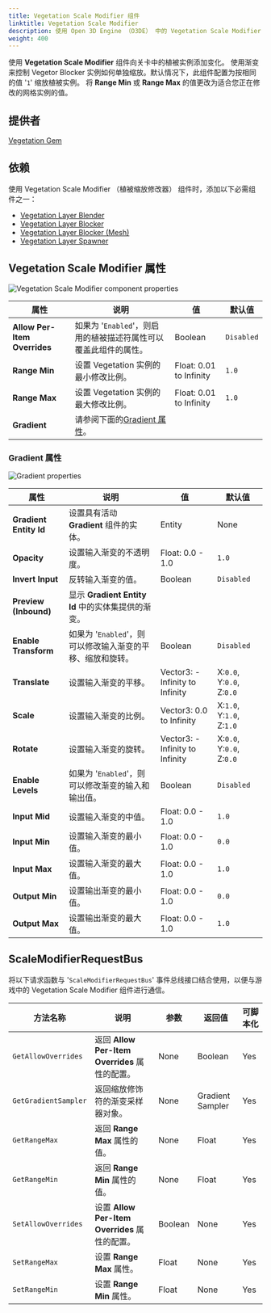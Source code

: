 ```yaml
---
title: Vegetation Scale Modifier 组件
linktitle: Vegetation Scale Modifier
description: 使用 Open 3D Engine （O3DE） 中的 Vegetation Scale Modifier 组件向植被实例添加变化。
weight: 400
---
```


使用 **Vegetation Scale Modifier** 组件向关卡中的植被实例添加变化。 使用渐变来控制 Vegetor Blocker 实例如何单独缩放。默认情况下，此组件配置为按相同的值 '`1`' 缩放植被实例。 将 **Range Min** 或 **Range Max** 的值更改为适合您正在修改的网格实例的值。

## 提供者

[Vegetation Gem](/docs/user-guide/gems/reference/environment/vegetation/)

## 依赖

使用 Vegetation Scale Modifier （植被缩放修改器） 组件时，添加以下必需组件之一：
- [Vegetation Layer Blender](./../vegetation/vegetation-layer-blender)
- [Vegetation Layer Blocker](./../vegetation/vegetation-layer-blocker)
- [Vegetation Layer Blocker (Mesh)](./../vegetation/vegetation-layer-blocker-mesh)
- [Vegetation Layer Spawner](./../vegetation/layer-spawner)

## Vegetation Scale Modifier 属性

![Vegetation Scale Modifier component properties](/images/user-guide/components/reference/vegetation-modifiers/vegetation-scale-modifier-component.png)

| 属性 | 说明 | 值 | 默认值 |
|-|-|-|-|
| **Allow Per-Item Overrides** | 如果为 '`Enabled`'，则启用的植被描述符属性可以覆盖此组件的属性。 | Boolean | `Disabled` |
| **Range Min** | 设置 Vegetation 实例的最小修改比例。 | Float: 0.01 to Infinity | `1.0` |
| **Range Max** | 设置 Vegetation 实例的最大修改比例。 | Float: 0.01 to Infinity | `1.0` |
| **Gradient** | 请参阅下面的[Gradient 属性](#gradient-properties)。 |  |  |

### Gradient 属性

![Gradient properties](/images/user-guide/components/reference/vegetation-modifiers/gradient-properties.png)

| 属性 | 说明 | 值 | 默认值 |
|-|-|-|-|
| **Gradient Entity Id** | 设置具有活动 **Gradient** 组件的实体。 | Entity | None |
| **Opacity** | 设置输入渐变的不透明度。 | Float: 0.0 - 1.0 | `1.0` |
| **Invert Input** | 反转输入渐变的值。 | Boolean | `Disabled` |
| **Preview (Inbound)** | 显示 **Gradient Entity Id** 中的实体集提供的渐变。 |  |  |
| **Enable Transform** | 如果为 '`Enabled`'，则可以修改输入渐变的平移、缩放和旋转。 | Boolean | `Disabled` |
| **Translate** | 设置输入渐变的平移。 | Vector3: -Infinity to Infinity | X:`0.0`, Y:`0.0`, Z:`0.0` |
| **Scale** | 设置输入渐变的比例。 | Vector3: 0.0 to Infinity | X:`1.0`, Y:`1.0`, Z:`1.0` |
| **Rotate** | 设置输入渐变的旋转。 | Vector3: -Infinity to Infinity | X:`0.0`, Y:`0.0`, Z:`0.0` |
| **Enable Levels** | 如果为 '`Enabled`'，则可以修改渐变的输入和输出值。 | Boolean | `Disabled` |
| **Input Mid** | 设置输入渐变的中值。 | Float: 0.0 - 1.0 | `1.0` |
| **Input Min** | 设置输入渐变的最小值。 | Float: 0.0 - 1.0 | `0.0` |
| **Input Max** | 设置输入渐变的最大值。 | Float: 0.0 - 1.0 | `1.0` |
| **Output Min** | 设置输出渐变的最小值。 | Float: 0.0 - 1.0 | `0.0` |
| **Output Max** | 设置输出渐变的最大值。 | Float: 0.0 - 1.0 | `1.0` |

## ScaleModifierRequestBus

将以下请求函数与 '`ScaleModifierRequestBus`' 事件总线接口结合使用，以便与游戏中的 Vegetation Scale Modifier 组件进行通信。

| 方法名称 | 说明 | 参数 | 返回值 | 可脚本化 |
|-|-|-|-|-|
| `GetAllowOverrides` | 返回 **Allow Per-Item Overrides** 属性的配置。 | None | Boolean | Yes |
| `GetGradientSampler` | 返回缩放修饰符的渐变采样器对象。| None | Gradient Sampler | Yes |
| `GetRangeMax` | 返回 **Range Max** 属性的值。 | None | Float | Yes |
| `GetRangeMin` | 返回 **Range Min** 属性的值。 | None | Float | Yes |
| `SetAllowOverrides` | 设置 **Allow Per-Item Overrides** 属性的配置。 | Boolean | None | Yes |
| `SetRangeMax` | 设置 **Range Max** 属性。 | Float | None | Yes |
| `SetRangeMin` | 设置 **Range Min** 属性。 | Float | None | Yes |
